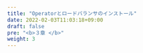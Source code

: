 ```yaml
---
title: "Operatorとロードバランサのインストール"
date: 2022-02-03T11:03:18+09:00
draft: false
pre: "<b>３章 </b>"
weight: 3
---
```


